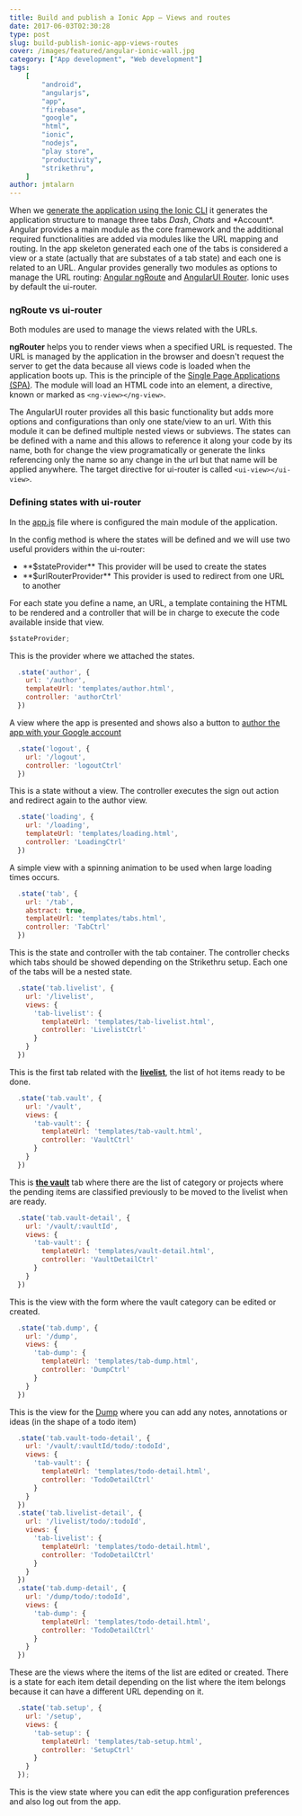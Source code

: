 ```yaml
---
title: Build and publish a Ionic App – Views and routes
date: 2017-06-03T02:30:28
type: post
slug: build-publish-ionic-app-views-routes
cover: /images/featured/angular-ionic-wall.jpg
category: ["App development", "Web development"]
tags:
    [
        "android",
        "angularjs",
        "app",
        "firebase",
        "google",
        "html",
        "ionic",
        "nodejs",
        "play store",
        "productivity",
        "strikethru",
    ]
author: jmtalarn
---
```


When we <a href="http://blog.jmtalarn.com/build-publish-ionic-app-first-steps/#generating" target="\_blank">generate the application using the Ionic CLI</a> it generates the application structure to manage three tabs _Dash_, _Chats_ and \*Account\*. Angular provides a main module as the core framework and the additional required functionalities are added via modules like the URL mapping and routing. In the app skeleton generated each one of the tabs is considered a view or a state (actually that are substates of a tab state) and each one is related to an URL. Angular provides generally two modules as options to manage the URL routing: <a href="https://docs.angularjs.org/api/ngRoute" target="\_blank">Angular ngRoute</a> and <a href="https://github.com/angular-ui/ui-router" target="\_blank">AngularUI Router</a>. Ionic uses by default the ui-router.

<!--more-->
<h3>ngRoute vs ui-router</h3>
Both modules are used to manage the views related with the URLs.

**ngRouter** helps you to render views when a specified URL is requested. The URL is managed by the application in the browser and doesn't request the server to get the data because all views code is loaded when the application boots up. This is the principle of the <a href="https://en.wikipedia.org/wiki/Single-page_application">Single Page Applications (SPA)</a>. The module will load an HTML code into an element, a directive, known or marked as <code>&lt;ng-view&gt;&lt;/ng-view&gt;</code>.

The AngularUI router provides all this basic functionality but adds more options and configurations than only one state/view to an url. With this module it can be defined multiple nested views or subviews. The states can be defined with a name and this allows to reference it along your code by its name, both for change the view programatically or generate the links referencing only the name so any change in the url but that name will be applied anywhere. The target directive for ui-router is called <code>&lt;ui-view&gt;&lt;/ui-view&gt;</code>.

<h3>Defining states with ui-router</h3>
In the <a href="https://github.com/jmtalarn/strikethru/blob/master/www/js/app.js">app.js</a> file where is configured the main module of the application.

In the config method is where the states will be defined and we will use two useful providers within the ui-router:

<ul>
<li>**$stateProvider** This provider will be used to create the states</li>
<li>**$urlRouterProvider** This provider is used to redirect from one URL to another</li>
</ul>
For each state you define a name, an URL, a template containing the HTML to be rendered and a controller that will be in charge to execute the code available inside that view.

```javascript
$stateProvider;
```

This is the provider where we attached the states.

```javascript
  .state('author', {
    url: '/author',
    templateUrl: 'templates/author.html',
    controller: 'authorCtrl'
  })
```

A view where the app is presented and shows also a button to <a href="http://blog.jmtalarn.com/build-publish-ionic-app-i-idea/#technology">author the app with your Google account</a>

```javascript
  .state('logout', {
    url: '/logout',
    controller: 'logoutCtrl'
  })
```

This is a state without a view. The controller executes the sign out action and redirect again to the author view.

```javascript
  .state('loading', {
    url: '/loading',
    templateUrl: 'templates/loading.html',
    controller: 'LoadingCtrl'
  })
```

A simple view with a spinning animation to be used when large loading times occurs.

```javascript
  .state('tab', {
    url: '/tab',
    abstract: true,
    templateUrl: 'templates/tabs.html',
    controller: 'TabCtrl'
  })
```

This is the state and controller with the tab container. The controller checks which tabs should be showed depending on the Strikethru setup. Each one of the tabs will be a nested state.

```javascript
  .state('tab.livelist', {
    url: '/livelist',
    views: {
      'tab-livelist': {
        templateUrl: 'templates/tab-livelist.html',
        controller: 'LivelistCtrl'
      }
    }
  })
```

This is the first tab related with the **<a href="http://striketh.ru/how-it-works/">livelist</a>**, the list of hot items ready to be done.

```javascript
  .state('tab.vault', {
    url: '/vault',
    views: {
      'tab-vault': {
        templateUrl: 'templates/tab-vault.html',
        controller: 'VaultCtrl'
      }
    }
  })
```

This is <a href="http://striketh.ru/how-it-works/">**the vault**</a> tab where there are the list of category or projects where the pending items are classified previously to be moved to the livelist when are ready.

```javascript
  .state('tab.vault-detail', {
    url: '/vault/:vaultId',
    views: {
      'tab-vault': {
        templateUrl: 'templates/vault-detail.html',
        controller: 'VaultDetailCtrl'
      }
    }
  })
```

This is the view with the form where the vault category can be edited or created.

```javascript
  .state('tab.dump', {
    url: '/dump',
    views: {
      'tab-dump': {
        templateUrl: 'templates/tab-dump.html',
        controller: 'DumpCtrl'
      }
    }
  })
```

This is the view for the <a href="http://striketh.ru/how-it-works/">Dump</a> where you can add any notes, annotations or ideas (in the shape of a todo item)

```javascript
  .state('tab.vault-todo-detail', {
    url: '/vault/:vaultId/todo/:todoId',
    views: {
      'tab-vault': {
        templateUrl: 'templates/todo-detail.html',
        controller: 'TodoDetailCtrl'
      }
    }
  })
  .state('tab.livelist-detail', {
    url: '/livelist/todo/:todoId',
    views: {
      'tab-livelist': {
        templateUrl: 'templates/todo-detail.html',
        controller: 'TodoDetailCtrl'
      }
    }
  })
  .state('tab.dump-detail', {
    url: '/dump/todo/:todoId',
    views: {
      'tab-dump': {
        templateUrl: 'templates/todo-detail.html',
        controller: 'TodoDetailCtrl'
      }
    }
  })
```

These are the views where the items of the list are edited or created. There is a state for each item detail depending on the list where the item belongs because it can have a different URL depending on it.

```javascript
  .state('tab.setup', {
    url: '/setup',
    views: {
      'tab-setup': {
        templateUrl: 'templates/tab-setup.html',
        controller: 'SetupCtrl'
      }
    }
  });
```

This is the view state where you can edit the app configuration preferences and also log out from the app.
